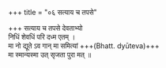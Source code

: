 +++
title = "०६ सत्याय च तपसे"

+++
सत्याय च तपसे देवताभ्यो  
निधिं शेवधिं परि दध्म एतम् ।  
मा नो द्यूते ऽव गान् मा समित्यां +++(Bhatt. dyūteva)+++  
मा स्मान्यस्मा उत् सृजता पुरा मत् ॥